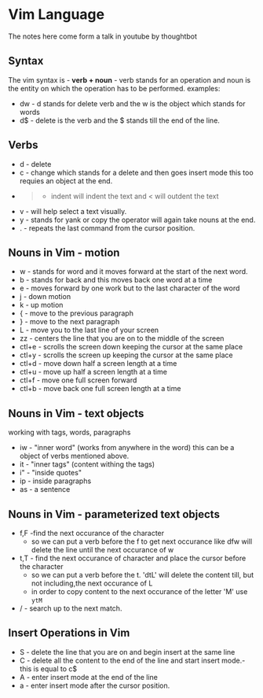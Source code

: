 # Vim Language 
The notes here come form a talk in youtube by thoughtbot 

## Syntax 
The vim syntax is -  **verb + noun** - verb stands for an operation and noun is 
the entity on which the operation has to be performed.
examples: 
* dw  - d stands for delete verb and the w is the object which stands for words
* d$  - delete is the verb and the $ stands till the end of the line. 

## Verbs 
* d - delete 
* c - change which stands for a delete and then goes insert mode this too requies an object at the end.
* > - indent will indent the text and < will outdent the text  
* v - will help select a text visually.
* y - stands for yank or copy the operator will again take nouns at the end. 
* . - repeats the last command from the cursor position. 

## Nouns in Vim - motion 
* w - stands for word and it moves forward at the start of the next word. 
* b - stands for back and this moves back one word at a time 
* e - moves forward by one work but to the last character of the word
* j - down motion 
* k - up motion 
* { - move to the previous paragraph 
* } - move to the next paragraph 
* L - move you to the last line of your screen 
* zz - centers the line that you are on to the middle of the screen 
* ctl+e - scrolls the screen down keeping the cursor at the same place 
* ctl+y - scrolls the screen up keeping the cursor at the same place 
* ctl+d - move down half a screen length at a time 
* ctl+u - move up half a screen length at a time 
* ctl+f - move one full screen forward 
* ctl+b - move back one full screen length at a time

## Nouns in Vim - text objects 
working with tags, words, paragraphs 
* iw - "inner word" (works from anywhere in the word) this can be a object of verbs mentioned above. 
* it - "inner tags" (content withing the tags) 
* i"  - "inside quotes" 
* ip  - inside paragraphs 
* as - a sentence 

## Nouns in Vim - parameterized text objects 
* f,F -find the next occurance of the character
    * so we can put a verb before the f to get next occurance like dfw will delete the line until the next occurance of w 
* t,T - find the next occurance of character and place the cursor before the character
    * so we can put a verb before the t. 'dtL' will delete the content till, but not including,the next occurance of L 
    * in order to copy content to the next occurance of the letter 'M' use `ytM` 
* / - search up to the next match. 

## Insert Operations in Vim 
* S - delete the line that you are on and begin insert at the same line
* C - delete all the content to the end of the line and start insert mode.- this is equal to c$ 
* A - enter insert mode at the end of the line 
* a - enter insert mode after the cursor position. 
